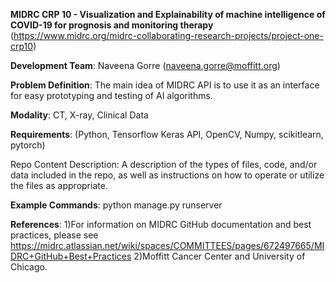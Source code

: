 **MIDRC CRP 10 - Visualization and Explainability of machine intelligence of COVID-19 for prognosis and monitoring therapy** (https://www.midrc.org/midrc-collaborating-research-projects/project-one-crp10)

**Development Team**: Naveena Gorre (naveena.gorre@moffitt.org) 

**Problem Definition**: The main idea of MIDRC API is to use it as an interface for easy prototyping and testing of AI algorithms.

**Modality**: CT, X-ray, Clinical Data

**Requirements**: (Python, Tensorflow Keras API, OpenCV, Numpy, scikitlearn, pytorch)

Repo Content Description: A description of the types of files, code, and/or data included in the repo, as well as instructions on how to operate or utilize the files as appropriate.

**Example Commands**: python manage.py runserver

**References**:
1)For information on MIDRC GitHub documentation and best practices, please see https://midrc.atlassian.net/wiki/spaces/COMMITTEES/pages/672497665/MIDRC+GitHub+Best+Practices
2)Moffitt Cancer Center and University of Chicago.
